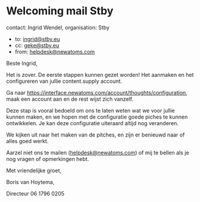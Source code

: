# Welcoming mail Stby

contact: Ingrid Wendel, organisation: Stby

* to: ingrid@stby.eu
* cc: geke@stby.eu
* from: helpdesk@newatoms.com

Beste Ingrid,

Het is zover. De eerste stappen kunnen gezet worden! Het aanmaken en het configureren van jullie content.supply account.

Ga naar https://interface.newatoms.com/account/thoughts/configuration, maak een account aan en de rest wijst zich vanzelf.

Deze stap is vooral bedoeld om ons te laten weten wat we voor jullie kunnen maken, en we hopen met de configuratie goede piches te kunnen ontwikkelen. Je kan deze configuratie uiteraard altijd nog veranderen.

We kijken uit naar het maken van de pitches, en zijn er benieuwd naar of alles goed werkt.

Aarzel niet ons te mailen (helpdesk@newatoms.com) of mij te bellen als je nog vragen of opmerkingen hebt. 

Met vriendelijke groet,

Boris van Hoytema,

Directeur
06 1796 0205
